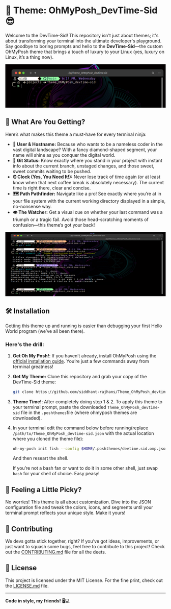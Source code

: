 # 🌟 Theme: OhMyPosh_DevTime-Sid 😎

Welcome to the DevTime-Sid! This repository isn't just about themes; it's about transforming your terminal into the ultimate developer's playground. Say goodbye to boring prompts and hello to the **DevTime-Sid**—the custom OhMyPosh theme that brings a touch of luxury to your Linux (yes, luxury on Linux, it’s a thing now).

![Peek Preview](./images/peek.png)

## 🚀 What Are You Getting?

Here’s what makes this theme a must-have for every terminal ninja:

- **👤 User & Hostname:** Because who wants to be a nameless coder in the vast digital landscape? With a fancy diamond-shaped segment, your name will shine as you conquer the digital world.
- **🌿 Git Status:** Know exactly where you stand in your project with instant info about the current branch, unstaged changes, and those sweet, sweet commits waiting to be pushed. 
- **⏰ Clock (Yes, You Need It!):** Never lose track of time again (or at least know when that next coffee break is absolutely necessary). The current time is right there, clear and concise.
- **🗺️ Path Pathfinder:** Navigate like a pro! See exactly where you’re at in your file system with the current working directory displayed in a simple, no-nonsense way.
- **👁️ The Watcher:** Get a visual cue on whether your last command was a triumph or a tragic fail. Avoid those head-scratching moments of confusion—this theme’s got your back!

![Tree Structure](./images/tree.png)

## 🛠️ Installation

Getting this theme up and running is easier than debugging your first Hello World program (we’ve all been there).

### Here's the drill:

1. **Get Oh My Posh!**: If you haven’t already, install OhMyPosh using the [official installation guide](https://ohmyposh.dev/docs/installation/). You’re just a few commands away from terminal greatness!

2. **Get My Theme:** Clone this repository and grab your copy of the DevTime-Sid theme:

    ```bash
    git clone https://github.com/siddhant-rajhans/Theme_OhMyPosh_devtime-sid.git
    ```
3. **Theme Time!**: After completely doing step 1 & 2. To apply this theme to your terminal prompt, paste the downloaded `Theme_OhMyPosh_devtime-sid` file in the `.poshthemes`file (where ohmyposh themes are downloaded).

4. In your terminal edit the command below before running(replace `/path/to/Theme_OhMyPosh_devtime-sid.json` with the actual location where you cloned the theme file):

    ```bash
    oh-my-posh init fish --config $HOME/.poshthemes/devtime.sid.omp.json | source
    ```

    And then researt the shell.
    
    If you’re not a bash fan or want to do it in some other shell, just swap `bash` for your shell of choice. Easy peasy!

## 🎨 Feeling a Little Picky?

No worries! This theme is all about customization. Dive into the JSON configuration file and tweak the colors, icons, and segments until your terminal prompt reflects your unique style. Make it yours!

## 🤝 Contributing

We devs gotta stick together, right? If you’ve got ideas, improvements, or just want to squash some bugs, feel free to contribute to this project! Check out the [CONTRIBUTING.md](CONTRIBUTING.md) file for all the deets.

## 📜 License

This project is licensed under the MIT License. For the fine print, check out the [LICENSE.md](LICENSE.md) file.

---

**Code in style, my friends!** 🖥️💻
